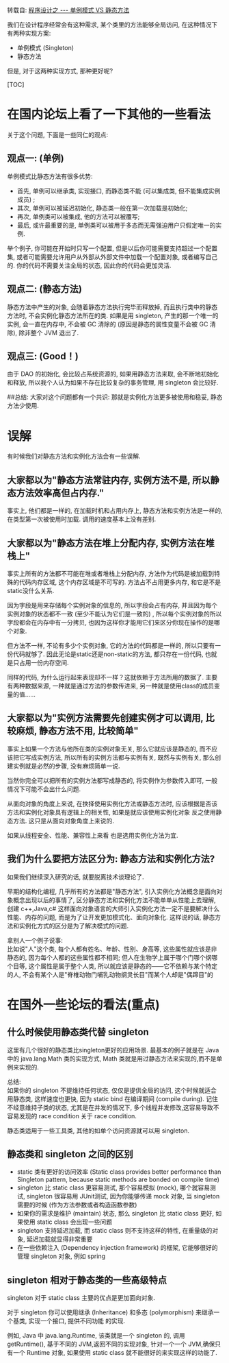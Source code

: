 转载自: [程序设计之 --- 单例模式 VS 静态方法](http://blog.csdn.net/johnny901114/article/details/11969015)

我们在设计程序经常会有这种需求, 某个类里的方法能够全局访问, 在这种情况下有两种实现方案:

- 单例模式 (Singleton)
- 静态方法

但是, 对于这两种实现方式, 那种更好呢?

[TOC]

# 在国内论坛上看了一下其他的一些看法
关于这个问题, 下面是一些同仁的观点:

## 观点一: (单例)
单例模式比静态方法有很多优势:

- 首先, 单例可以继承类, 实现接口, 而静态类不能 (可以集成类, 但不能集成实例成员) ;
- 其次, 单例可以被延迟初始化, 静态类一般在第一次加载是初始化;
- 再次, 单例类可以被集成, 他的方法可以被覆写;
- 最后, 或许最重要的是, 单例类可以被用于多态而无需强迫用户只假定唯一的实例.

举个例子, 你可能在开始时只写一个配置, 但是以后你可能需要支持超过一个配置集, 或者可能需要允许用户从外部从外部文件中加载一个配置对象, 或者编写自己的. 你的代码不需要关注全局的状态, 因此你的代码会更加灵活.

## 观点二: (静态方法)
静态方法中产生的对象, 会随着静态方法执行完毕而释放掉, 而且执行类中的静态方法时, 不会实例化静态方法所在的类. 如果是用 singleton, 产生的那一个唯一的实例, 会一直在内存中, 不会被 GC 清除的 (原因是静态的属性变量不会被 GC 清除), 除非整个 JVM 退出了.

## 观点三: (Good！)
由于 DAO 的初始化, 会比较占系统资源的, 如果用静态方法来取, 会不断地初始化和释放, 所以我个人认为如果不存在比较复杂的事务管理, 用 singleton 会比较好.

##总结:
大家对这个问题都有一个共识: 那就是实例化方法更多被使用和稳妥, 静态方法少使用.

# 误解
有时候我们对静态方法和实例化方法会有一些误解.

## 大家都以为"静态方法常驻内存, 实例方法不是, 所以静态方法效率高但占内存."
事实上, 他们都是一样的, 在加载时机和占用内存上, 静态方法和实例方法是一样的, 在类型第一次被使用时加载. 调用的速度基本上没有差别.

## 大家都以为"静态方法在堆上分配内存, 实例方法在堆栈上"
事实上所有的方法都不可能在堆或者堆栈上分配内存, 方法作为代码是被加载到特殊的代码内存区域, 这个内存区域是不可写的.
方法占不占用更多内存, 和它是不是static没什么关系.

因为字段是用来存储每个实例对象的信息的, 所以字段会占有内存, 并且因为每个实例对象的状态都不一致 (至少不能认为它们是一致的) , 所以每个实例对象的所以字段都会在内存中有一分拷贝, 也因为这样你才能用它们来区分你现在操作的是哪个对象.

但方法不一样, 不论有多少个实例对象, 它的方法的代码都是一样的, 所以只要有一份代码就够了. 因此无论是static还是non-static的方法, 都只存在一份代码, 也就是只占用一份内存空间.

同样的代码, 为什么运行起来表现却不一样？这就依赖于方法所用的数据了. 主要有两种数据来源, 一种就是通过方法的参数传进来, 另一种就是使用class的成员变量的值……

## 大家都以为"实例方法需要先创建实例才可以调用, 比较麻烦, 静态方法不用, 比较简单"
事实上如果一个方法与他所在类的实例对象无关, 那么它就应该是静态的, 而不应该把它写成实例方法, 所以所有的实例方法都与实例有关, 既然与实例有关, 那么创建实例就是必然的步骤, 没有麻烦简单一说.

当然你完全可以把所有的实例方法都写成静态的, 将实例作为参数传入即可, 一般情况下可能不会出什么问题.

从面向对象的角度上来说, 在抉择使用实例化方法或静态方法时, 应该根据是否该方法和实例化对象具有逻辑上的相关性, 如果是就应该使用实例化对象 反之使用静态方法. 这只是从面向对象角度上来说的.

如果从线程安全、性能、兼容性上来看 也是选用实例化方法为宜.

## 我们为什么要把方法区分为: 静态方法和实例化方法?
如果我们继续深入研究的话, 就要脱离技术谈理论了.

早期的结构化编程, 几乎所有的方法都是"静态方法", 引入实例化方法概念是面向对象概念出现以后的事情了, 区分静态方法和实例化方法不能单单从性能上去理解, 创建 c++,Java,c# 这样面向对象语言的大师引入实例化方法一定不是要解决什么性能、内存的问题, 而是为了让开发更加模式化、面向对象化. 这样说的话, 静态方法和实例化方式的区分是为了解决模式的问题.

拿别人一个例子说事:<br>
比如说"人"这个类, 每个人都有姓名、年龄、性别、身高等, 这些属性就应该是非静态的, 因为每个人都的这些属性都不相同; 但人在生物学上属于哪个门哪个纲哪个目等, 这个属性是属于整个人类, 所以就应该是静态的——它不依赖与某个特定的人, 不会有某个人是"脊椎动物门哺乳动物纲灵长目"而某个人却是"偶蹄目"的

# 在国外一些论坛的看法(重点)
## 什么时候使用静态类代替 singleton
这里有几个很好的静态类比singleton更好的应用场景. 最基本的例子就是在 Java 中的 java.lang.Math 类的实现方式, Math 类就是用过静态方法来实现的,而不是单例来实现的.

总结:<br>
如果你的 singleton 不提维持任何状态, 仅仅是提供全局的访问, 这个时候就适合用静态类, 这样速度也更快, 因为 static bind 在编译期间 (compile during). 记住不经意维持子类的状态, 尤其是在并发的情况下, 多个线程并发修改,这容易导致不容易发现的 race condition 关于 race condition.

静态类适用于一些工具类, 其他的如单个访问资源就可以用 singleton.

## 静态类和 singleton 之间的区别
- static 类有更好的访问效率 (Static class provides better performance than Singleton pattern, because static methods are bonded on compile time)
- singleton 比 static class 更容易测试, 那个容易模拟 (mock), 哪个就容易测试, singleton 很容易用 JUnit测试, 因为你能够传递 mock 对象, 当 singleton 需要的时候 (作为方法参数或者构造函数参数)
- 如果你的需求是维护 (maintain) 状态, 那么 singleton 比 static class 更好, 如果使用 static class 会出现一些问题
- singleton 支持延迟加载, 而 static class 则不支持这样的特性, 在重量级的对象, 延迟加载就显得非常重要
- 在一些依赖注入 (Dependency injection framework) 的框架, 它能够很好的管理 singleton 对象, 例如 spring

## singleton 相对于静态类的一些高级特点
singleton 对于 static class 主要的优点是更加面向对象.

对于 singleton 你可以使用继承 (Inheritance) 和多态 (polymorphism) 来继承一个基类, 实现一个接口, 提供不同功能 的实现.

例如, Java 中 java.lang.Runtime, 该类就是一个 singleton 的, 调用 getRuntime(), 基于不同的 JVM,返回不同的实现对象, 针对一个一个 JVM,确保只有一个 Runtime 对象, 如果使用 static class 就不能很好的来实现这样的功能了.
